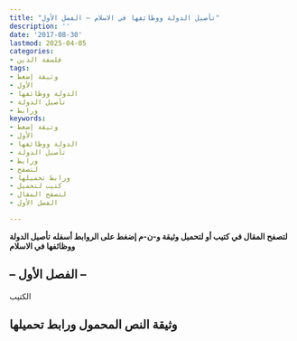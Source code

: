 ```yaml
---
title: "تأصيل الدولة ووظائفها في الاسلام – الفصل الأول"
description: ''
date: '2017-08-30'
lastmod: 2025-04-05
categories:
- فلسفة الدين
tags:
- وثيقة إضغط
- الأول
- الدولة ووظائفها
- تأصيل الدولة
- ورابط
keywords:
- وثيقة إضغط
- الأول
- الدولة ووظائفها
- تأصيل الدولة
- ورابط
- لتصفح
- ورابط تحميلها
- كتيب لتحميل
- لتصفح المقال
- الفصل الأول

---
```

**لتصفح المقال في كتيب أو لتحميل وثيقة و-ن-م إضغط على الروابط أسفله** **تأصيل الدولة ووظائفها في الاسلام**

## **– الفصل الأول –**

الكتيب

## وثيقة النص المحمول ورابط تحميلها

###
